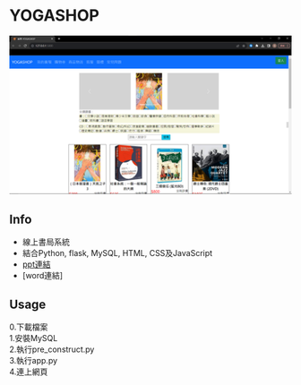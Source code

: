 # YOGASHOP

![demo](https://github.com/rex0988476/YOGASHOP/blob/main/README/demo.png)

## Info   
- 線上書局系統    
- 結合Python, flask, MySQL, HTML, CSS及JavaScript
- [ppt連結](https://docs.google.com/presentation/d/1z8cRDSAjev_R3cW_f0es0Ff_jYzwWhX9/edit?usp=sharing&ouid=109216764574140767254&rtpof=true&sd=true)
- [word連結]
## Usage
0.下載檔案    
1.安裝MySQL    
2.執行pre_construct.py    
3.執行app.py    
4.連上網頁    
